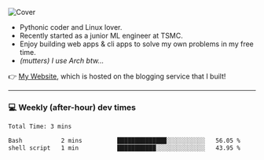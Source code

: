 ![Cover](https://i.imgur.com/BmnIp4h.jpg)

- Pythonic coder and Linux lover.
- Recently started as a junior ML engineer at TSMC.
- Enjoy building web apps & cli apps to solve my own problems in my free time.
- _(mutters) I use Arch btw..._

👉️ [My Website](https://whoosh.blog/@hank), which is hosted on the blogging service that I built!

---

### 💻 Weekly (after-hour) dev times

<!--START_SECTION:waka-->

```txt
Total Time: 3 mins

Bash           2 mins          ██████████████░░░░░░░░░░░   56.05 %
shell script   1 min           ███████████░░░░░░░░░░░░░░   43.95 %
```

<!--END_SECTION:waka-->
